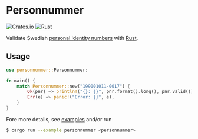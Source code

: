 # Personnummer

[![Crates.io](https://img.shields.io/crates/v/personnummer.svg)](https://crates.io/crates/personnummer)
[![Rust](https://github.com/personnummer/rust/actions/workflows/rust.yml/badge.svg)](https://github.com/personnummer/rust/actions/workflows/rust.yml)

Validate Swedish [personal identity
numbers](https://en.wikipedia.org/wiki/Personal_identity_number_(Sweden)) with
[Rust](https://www.rust-lang.org/).

## Usage

```rust
use personnummer::Personnummer;

fn main() {
    match Personnummer::new("199001011-0017") {
        Ok(pnr) => println!("{}: {}", pnr.format().long(), pnr.valid()),
        Err(e) => panic!("Error: {}", e),
    }
}
```

Fore more details, see [examples](examples) and/or run

```sh
$ cargo run --example personnummer <personnummer>
```
